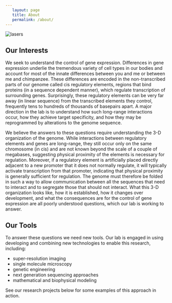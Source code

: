 ```yaml
---
   layout: page
   title: About
   permalink: /about/
---
```


![lasers](/images/laser2.jpg)

## Our Interests
We seek to understand the control of gene expression. Differences in gene expression underlie the tremendous variety of cell types in our bodies and account for most of the innate differences between you and me or between me and chimpanzee. These differences are encoded in the non-transcribed parts of our genome called cis regulatory elements, regions that bind proteins (in a sequence dependent manner), which regulate transcription of surrounding genes. Surprisingly, these regulatory elements can be very far away (in linear sequence) from the transcribed elements they control, frequently tens to hundreds of thousands of basepairs apart.  A major direction in the lab is to understand how such long-range interactions occur, how they achieve target specificity, and how they may be reprogrammed by alterations to the genome sequence.

We believe the answers to these questions require understanding the 3-D organization of the genome. While interactions between regulatory elements and genes are long-range, they still occur only on the same chromosome (in cis) and are not known beyond the scale of a couple of megabases, suggesting physical proximity of the elements is necessary for regulation. Moreover, if a regulatory element is artificially placed directly adjacent to a new promoter that it does not normally regulate, it will typically activate transcription from that promoter, indicating that physical proximity is generally sufficient for regulation.  The genome must therefore be folded in such a way to allow communication between all the sequences that need to interact and to segregate those that should not interact.  What this 3-D organization looks like, how it is established, how it changes over development, and what the consequences are for the control of gene expression are all poorly understood questions, which our lab is working to answer.

## Our Tools
To answer these questions we need new tools.  Our lab is engaged in using developing and combining new technologies to enable this research, including:
* super-resolution imaging
* single molecule microscopy
* genetic engineering
* next generation sequencing approaches
* mathematical and biophysical modeling

See our research projects below for some examples of this approach in action.
